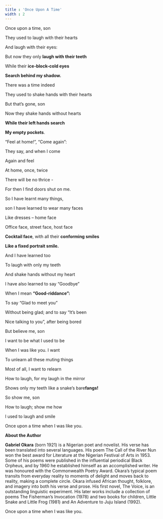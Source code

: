 ```yaml
---
title : 'Once Upon A Time'
width : 2
---
```

Once upon a time, son  

They used to laugh with their hearts 

And laugh with their eyes: 

But now they only **laugh with their teeth** 

While their **ice-block-cold eyes**  

**Search behind my shadow.** 

 


There was a time indeed 

They used to shake hands with their hearts 

 But that’s gone, son 

 Now they shake hands without hearts 

**While their left hands search** 

**My empty pockets**. 

 


“Feel at home!”, “Come again”: 

They say, and when I come 

Again and feel 

At home, once, twice 

There will be no thrice - 

For then I find doors shut on me.


So I have learnt many things, 

son I have learned to wear many faces 

Like dresses – home face 

Office face, street face, host face 

**Cocktail face**, with all their **conforming smiles** 

**Like a fixed portrait smile.** 

 

 

And I have learned too  

To laugh with only my teeth 

And shake hands without my heart 

I have also learned to say “Goodbye”  

When I mean **“Good-riddance”:** 

To say “Glad to meet you”  

Without being glad; and to say “It’s been 

Nice talking to you”, after being bored 


But believe me, son  

I want to be what I used to be 

When I was like you. I want  

To unlearn all these muting things 

Most of all, I want to relearn 

How to laugh, for my laugh in the mirror 

Shows only my teeth like a snake’s bare**fangs!** 

 

 So show me, son  

How to laugh; show me how 

I used to laugh and smile 

Once upon a time when I was like you.





 **About the Author** 

 

**Gabriel Okara** (born 1921) is a Nigerian poet and novelist. His verse has been translated into several languages. His poem The Call of the River Nun won the best award for Literature at the Nigerian Festival of Arts in 1953. Some of his poems were published in the influential periodical Black Orpheus, and by 1960 he established himself as an accomplished writer. He was honoured with the Commonwealth Poetry Award. Okara’s typical poem transits from everyday reality to moments of delight and moves back to reality, making a complete circle. Okara infused African thought, folklore, and imagery into both his verse and prose. His first novel, The Voice, is an outstanding linguistic experiment. His later works include a collection of poems The Fisherman’s Invocation (1978) and two books for children, Little Snake and Little Frog (1981) and An Adventure to Juju Island (1992). 

 Once upon a time when I was like you. 